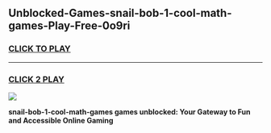 
## Unblocked-Games-snail-bob-1-cool-math-games-Play-Free-0o9ri
<h3>
<a href="https://premium76.site?title=snail-bob-1-cool-math-games&ref=22A">CLICK TO PLAY</a></h3>
<hr>

<h3>
<a href="https://premium76.site?title=snail-bob-1-cool-math-games&ref=22A">CLICK 2 PLAY</a>
  
</h3>

<a href="https://premium76.site?title=snail-bob-1-cool-math-games&ref=22A"><img src="https://clearcache.store/games.png"></a>


**snail-bob-1-cool-math-games games unblocked: Your Gateway to Fun and Accessible Online Gaming**

